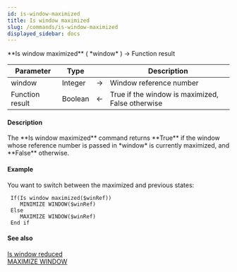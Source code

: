 ```yaml
---
id: is-window-maximized
title: Is window maximized
slug: /commands/is-window-maximized
displayed_sidebar: docs
---
```


<!--REF #_command_.Is window maximized.Syntax-->**Is window maximized** ( *window* ) -> Function result<!-- END REF-->
<!--REF #_command_.Is window maximized.Params-->
| Parameter | Type |  | Description |
| --- | --- | --- | --- |
| window | Integer | &srarr; | Window reference number |
| Function result | Boolean | &larr; | True if the window is maximized, False otherwise |

<!-- END REF-->

#### Description 

<!--REF #_command_.Is window maximized.Summary-->The **Is window maximized** command returns **True** if the window whose reference number is passed in *window* is currently maximized, and **False** otherwise.<!-- END REF--> 

#### Example 

You want to switch between the maximized and previous states:

```4d
 If(Is window maximized($winRef))
    MINIMIZE WINDOW($winRef)
 Else
    MAXIMIZE WINDOW($winRef)
 End if
```

#### See also 

[Is window reduced](is-window-reduced.md)  
[MAXIMIZE WINDOW](maximize-window.md)  